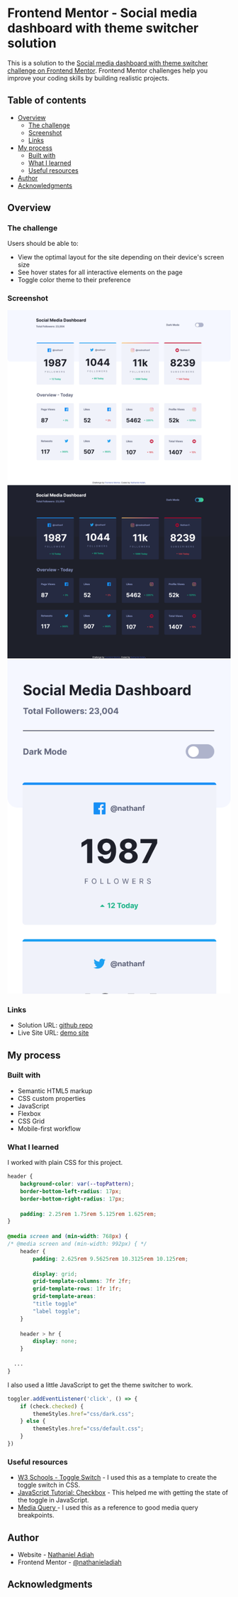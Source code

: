 # Frontend Mentor - Social media dashboard with theme switcher solution

This is a solution to the [Social media dashboard with theme switcher challenge on Frontend Mentor](https://www.frontendmentor.io/challenges/social-media-dashboard-with-theme-switcher-6oY8ozp_H). Frontend Mentor challenges help you improve your coding skills by building realistic projects. 

## Table of contents

- [Overview](#overview)
  - [The challenge](#the-challenge)
  - [Screenshot](#screenshot)
  - [Links](#links)
- [My process](#my-process)
  - [Built with](#built-with)
  - [What I learned](#what-i-learned)
  - [Useful resources](#useful-resources)
- [Author](#author)
- [Acknowledgments](#acknowledgments)


## Overview

### The challenge

Users should be able to:

- View the optimal layout for the site depending on their device's screen size
- See hover states for all interactive elements on the page
- Toggle color theme to their preference

### Screenshot

![Desktop Version](./images/readme/Screenshot.png)
![Desktop Version Dark Mode](./images/readme/Screenshot-dark.png)
![Mobile Version](./images/readme/Screenshot-mobile.png)


### Links

- Solution URL: [github repo](https://github.com/nathanieladiah/social-dash)
- Live Site URL: [demo site](https://nathanieladiah.github.io/social-dash.com)

## My process

### Built with

- Semantic HTML5 markup
- CSS custom properties
- JavaScript
- Flexbox
- CSS Grid
- Mobile-first workflow


### What I learned

I worked with plain CSS for this project.
 

```css
header {
	background-color: var(--topPattern);
	border-bottom-left-radius: 17px;
	border-bottom-right-radius: 17px;

	padding: 2.25rem 1.75rem 5.125rem 1.625rem;
}

@media screen and (min-width: 768px) {
/* @media screen and (min-width: 992px) { */
	header {
		padding: 2.625rem 9.5625rem 10.3125rem 10.125rem;
		
		display: grid;
		grid-template-columns: 7fr 2fr;
		grid-template-rows: 1fr 1fr;
		grid-template-areas:
		"title toggle"
		"label toggle";
	}

	header > hr {
		display: none;
	}

  ...
}
```


I also used a little JavaScript to get the theme switcher to work.

```javascript
toggler.addEventListener('click', () => {
	if (check.checked) {
		themeStyles.href="css/dark.css";
	} else {
		themeStyles.href="css/default.css";
	}
})
```


### Useful resources

- [W3 Schools - Toggle Switch](https://www.w3schools.com/howto/howto_css_switch.asp) - 
I used this as a template to create the toggle switch in CSS.
- [JavaScript Tutorial: Checkbox](https://www.javascripttutorial.net/javascript-dom/javascript-checkbox/) - 
This helped me with getting the state of the toggle in JavaScript.
- [Media Query ](https://www.browserstack.com/guide/what-are-css-and-media-query-breakpoints) - 
I used this as a reference to good media query breakpoints.

## Author

- Website - [Nathaniel Adiah](https://nathanieladiah.github.io)
- Frontend Mentor - [@nathanieladiah](https://www.frontendmentor.io/profile/nathanieladiah)


## Acknowledgments


